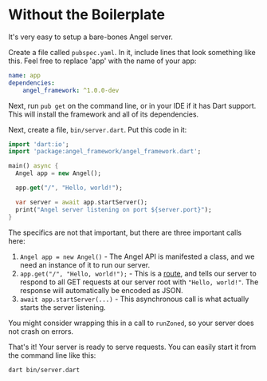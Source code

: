 # Without the Boilerplate
It's very easy to setup a bare-bones Angel server.

Create a file called `pubspec.yaml`. In it, include lines that look something like this. Feel free to replace 'app' with the name of your app:

```yaml
name: app
dependencies:
    angel_framework: ^1.0.0-dev
```

Next, run `pub get` on the command line, or in your IDE if it has Dart support. This will install the framework and all of its dependencies.

Next, create a file, `bin/server.dart`. Put this code in it:

```dart
import 'dart:io';
import 'package:angel_framework/angel_framework.dart';

main() async {
  Angel app = new Angel();

  app.get("/", "Hello, world!");

  var server = await app.startServer();
  print("Angel server listening on port ${server.port}");
}
```

The specifics are not that important, but there are three important calls here:

1. `Angel app = new Angel()` - The Angel API is manifested a class, and we need an instance of it to run our server.
2. `app.get("/", "Hello, world!");` - This is a [route](https://github.com/angel-dart/angel/wiki/Basic-Routing), and tells our server to respond to all GET requests at our server root with `"Hello, world!"`. The response will automatically be encoded as JSON.
3. `await app.startServer(...)` - This asynchronous call is what actually starts the server listening.

You might consider wrapping this in a call to `runZoned`, so your server does not crash on errors.

That's it! Your server is ready to serve requests. You can easily start it from the command line like this:

    dart bin/server.dart